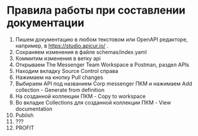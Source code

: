 # Правила работы при составлении документации

1. Пишем документацию в любом текстовом или OpenAPI редакторе, например, в https://studio.apicur.io/ .
2. Сохраняем изменения в файле schemas/index.yaml
3. Коммитим изменения в ветку api
4. Открываем The Messenger Team Workspace в Postman, раздел APIs
5. Находим вкладку Source Control справа
6. Нажимаем на кнопку Pull changes
7. Выбираем API под названием Corp messenger ПКМ и нажимаем Add collection - Generate from definition
8. На созданной коллекции ПКМ - Copy to workspace
9. Во вкладке Collections для созданной коллекции ПКМ - View documentation
10. Publish
11. ???
12. PROFIT

